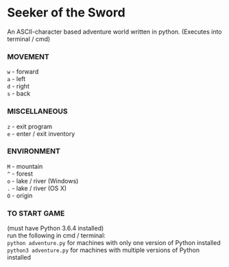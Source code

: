 # Seeker of the Sword
An ASCII-character based adventure world written in python.
(Executes into terminal / cmd)

### MOVEMENT  
`w` - forward  
`a` - left  
`d` - right  
`s` - back  

### MISCELLANEOUS  
`z` - exit program  
`e` - enter / exit inventory  

### ENVIRONMENT  
`M` - mountain  
`^` - forest  
`o` - lake / river (Windows)  
`.` - lake / river (OS X)  
`O` - origin  

### TO START GAME  
(must have Python 3.6.4 installed)  
run the following in cmd / terminal:  
`python adventure.py`    for machines with only one version of Python installed  
`python3 adventure.py`   for machines with multiple versions of Python installed  
